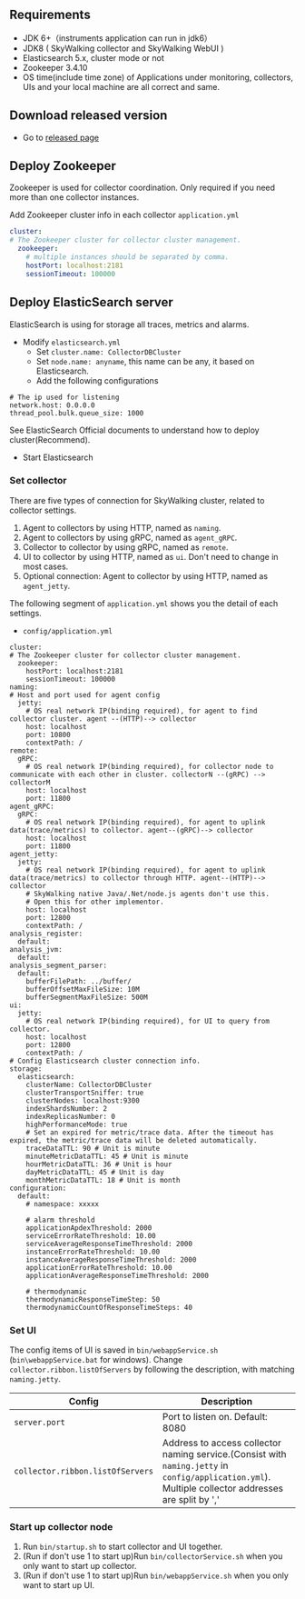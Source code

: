 ## Requirements
- JDK 6+（instruments application can run in jdk6）
- JDK8  ( SkyWalking collector and SkyWalking WebUI )
- Elasticsearch 5.x, cluster mode or not
- Zookeeper 3.4.10
- OS time(include time zone) of Applications under monitoring, collectors, UIs and your local machine are all correct and same.

## Download released version
- Go to [released page](http://skywalking.apache.org/downloads/)

## Deploy Zookeeper
Zookeeper is used for collector coordination. Only required if you need more than one collector instances.

Add Zookeeper cluster info in each collector `application.yml`
```yml
cluster:
# The Zookeeper cluster for collector cluster management.
  zookeeper:
    # multiple instances should be separated by comma.
    hostPort: localhost:2181
    sessionTimeout: 100000
```

## Deploy ElasticSearch server
ElasticSearch is using for storage all traces, metrics and alarms.  

- Modify `elasticsearch.yml`
  - Set `cluster.name: CollectorDBCluster`
  - Set `node.name: anyname`, this name can be any, it based on Elasticsearch.
  - Add the following configurations   

```
# The ip used for listening
network.host: 0.0.0.0
thread_pool.bulk.queue_size: 1000
```
See ElasticSearch Official documents to understand how to deploy cluster(Recommend).

- Start Elasticsearch

### Set collector
There are five types of connection for SkyWalking cluster, related to collector settings.
1. Agent to collectors by using HTTP, named as `naming`.
1. Agent to collectors by using gRPC, named as `agent_gRPC`. 
1. Collector to collector by using gRPC, named as `remote`.
1. UI to collector by using HTTP, named as `ui`. Don't need to change in most cases.
1. Optional connection: Agent to collector by using HTTP, named as `agent_jetty`.


The following segment of `application.yml` shows you the detail of each settings.

- `config/application.yml`
```
cluster:
# The Zookeeper cluster for collector cluster management.
  zookeeper:
    hostPort: localhost:2181
    sessionTimeout: 100000
naming:
# Host and port used for agent config
  jetty:
    # OS real network IP(binding required), for agent to find collector cluster. agent --(HTTP)--> collector
    host: localhost 
    port: 10800
    contextPath: /
remote:
  gRPC:
    # OS real network IP(binding required), for collector node to communicate with each other in cluster. collectorN --(gRPC) --> collectorM
    host: localhost 
    port: 11800
agent_gRPC:
  gRPC:
    # OS real network IP(binding required), for agent to uplink data(trace/metrics) to collector. agent--(gRPC)--> collector
    host: localhost
    port: 11800
agent_jetty:
  jetty:
    # OS real network IP(binding required), for agent to uplink data(trace/metrics) to collector through HTTP. agent--(HTTP)--> collector
    # SkyWalking native Java/.Net/node.js agents don't use this.
    # Open this for other implementor.
    host: localhost
    port: 12800
    contextPath: /
analysis_register:
  default:
analysis_jvm:
  default:
analysis_segment_parser:
  default:
    bufferFilePath: ../buffer/
    bufferOffsetMaxFileSize: 10M
    bufferSegmentMaxFileSize: 500M
ui:
  jetty:
    # OS real network IP(binding required), for UI to query from collector.
    host: localhost
    port: 12800
    contextPath: /
# Config Elasticsearch cluster connection info.
storage:
  elasticsearch:
    clusterName: CollectorDBCluster
    clusterTransportSniffer: true
    clusterNodes: localhost:9300
    indexShardsNumber: 2
    indexReplicasNumber: 0
    highPerformanceMode: true
    # Set an expired for metric/trace data. After the timeout has expired, the metric/trace data will be deleted automatically.
    traceDataTTL: 90 # Unit is minute
    minuteMetricDataTTL: 45 # Unit is minute
    hourMetricDataTTL: 36 # Unit is hour
    dayMetricDataTTL: 45 # Unit is day
    monthMetricDataTTL: 18 # Unit is month
configuration:
  default:
    # namespace: xxxxx
    
    # alarm threshold
    applicationApdexThreshold: 2000
    serviceErrorRateThreshold: 10.00
    serviceAverageResponseTimeThreshold: 2000
    instanceErrorRateThreshold: 10.00
    instanceAverageResponseTimeThreshold: 2000
    applicationErrorRateThreshold: 10.00
    applicationAverageResponseTimeThreshold: 2000
    
    # thermodynamic
    thermodynamicResponseTimeStep: 50
    thermodynamicCountOfResponseTimeSteps: 40
```

### Set UI

The config items of UI is saved in `bin/webappService.sh` (`bin\webappService.bat` for windows). 
Change `collector.ribbon.listOfServers` by following the description, with matching `naming.jetty`. 

| Config                           | Description                                                                                          |
|----------------------------------|------------------------------------------------------------------------------------------------------|
| `server.port`                    | Port to listen on. Default: 8080                                                                                 |
| `collector.ribbon.listOfServers` | Address to access collector naming service.(Consist with `naming.jetty` in `config/application.yml`). Multiple collector addresses are split by ',' |


### Start up collector node
1. Run `bin/startup.sh` to start collector and UI together. 
2. (Run if don't use 1 to start up)Run `bin/collectorService.sh` when you only want to start up collector.
3. (Run if don't use 1 to start up)Run `bin/webappService.sh` when you only want to start up UI.

